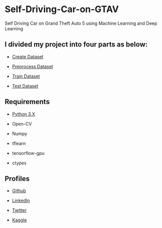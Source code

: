 # Self-Driving-Car-on-GTAV
Self Driving Car on Grand Theft Auto 5 using Machine Learning and Deep Learning

## I divided my project into four parts as below:

* [Create Dataset](https://github.com/chauhanmahavir/Self-Driving-Car-on-GTAV/tree/master/1_Create%20Dataset)

* [Preprocess Dataset](https://github.com/chauhanmahavir/Self-Driving-Car-on-GTAV/tree/master/2_Preprocess%20Dataset)

* [Train Dataset](https://github.com/chauhanmahavir/Self-Driving-Car-on-GTAV/tree/master/3_Train%20Dataset)

* [Test Dataset](https://github.com/chauhanmahavir/Self-Driving-Car-on-GTAV/tree/master/4_Test%20Dataset)

## Requirements

* [Python 3.X](https://docs.python.org/3/)

* Open-CV

* Numpy

* tflearn

* tensorflow-gpu

* ctypes

## Profiles

* [Github](https://github.com/chauhanmahavir)

* [LinkedIn](https://www.linkedin.com/in/chauhan-mahaveer-13674b157)

* [Twitter](https://twitter.com/Chauhan_Meet98)

* [Kaggle](https://www.kaggle.com/mahavirchauhan)
